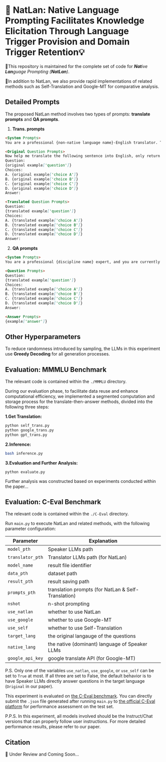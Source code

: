 # 🤖 NatLan: Native Language Prompting Facilitates Knowledge Elicitation Through Language Trigger Provision and Domain Trigger Retention💡

📢This repository is maintained for the complete set of code for ***Nat**ive **Lan**guage Prompting (**NatLan**)*.

🥳In addition to NatLan, we also provide rapid implementations of related methods such as Self-Translation and Google-MT for comparative analysis.

## Detailed Prompts

The proposed NatLan method involves two types of prompts: **translate prompts** and **QA prompts**.

1. **Trans. prompts**

```markdown
<System Prompts>
You are a professional {non-native language name}-English translator. Translation rules: Proper nouns in English or {} need to be translated according to the {discipline name} domain-specific terms, retain the original meaning to the greatest extent, and follow the original format in the translation process.

<Original Question Prompts>
Now help me translate the following sentence into English, only return the translated sentence, the original sentence is:
Question:
{original example['question']}
Choices:
A. {original example['choice A']}
B. {original example['choice B']}
C. {original example['choice C']}
D. {original example['choice D']}
Answer:

<Translated Question Prompts>
Question:
{translated example['question']}
Choices:
A. {translated example['choice A']}
B. {translated example['choice B']}
C. {translated example['choice C']}
D. {translated example['choice D']}
Answer:
```

2) **QA prompts**

```markdown
<System Prompts>
You are a professional {discipline name} expert, and you are currently answering a multiple-choice question about {discipline name}, you need to provide only one option as the answer based on the question, and you only need to return one single capital character as the answer.

<Question Prompts>
Question:
{translated example['question']}
Choices:
A. {translated example['choice A']}
B. {translated example['choice B']}
C. {translated example['choice C']}
D. {translated example['choice D']}
Answer:

<Answer Prompts>
{example['answer']}
```

## Other Hyperparameters

To reduce randomness introduced by sampling, the LLMs in this experiment use **Greedy Decoding** for all generation processes.

## Evaluation: MMMLU Benchmark

The relevant code is contained within the `./MMMLU` directory.

During our evaluation phase, to facilitate data reuse and enhance computational efficiency, we implemented a segmented computation and storage process for the translate-then-answer methods, divided into the following three steps:

**1.Get Translation:**

```bash
python self_trans.py
python google_trans.py
python gpt_trans.py
```

**2.Inference:**

```bash
bash inference.py
```

**3.Evaluation and Further Analysis:**

```
python evaluate.py
```

Further analysis was constructed based on experiments conducted within the paper...

## Evaluation: C-Eval Benchmark

The relevant code is contained within the `./C-Eval` directory.

Run `main.py` to execute NatLan and related methods, with the following parameter configuration:

| Parameter        | Explanation                                         |
| ---------------- | --------------------------------------------------- |
| `model_pth`      | Speaker LLMs path                                   |
| `translator_pth` | Translator LLMs path (for NatLan)                   |
| `model_name`     | result file identifier                              |
| `data_pth`       | dataset path                                        |
| `result_pth`     | result saving path                                  |
| `prompts_pth`    | translation prompts (for NatLan & Self-Translation) |
| `nshot`          | n-shot prompting                                    |
| `use_natlan`     | whether to use NatLan                               |
| `use_google`     | whether to use Google-MT                            |
| `use_self`       | whether to use Self-Translation                     |
| `target_lang`    | the original langauge of the questions              |
| `native_lang`    | the native (dominant) language of Speaker LLMs      |
| `google_api_key` | google translate API (for Google-MT)                |

P.S. Only one of the variables `use_natlan`, `use_google`, or `use_self` can be set to `True` at most. If all three are set to False, the default behavior is to have Speaker LLMs directly answer questions in the target language (`Original` in our paper).

This experiment is evaluated on [the C-Eval benchmark](https://github.com/hkust-nlp/ceval). You can directly submit the `.json` file generated after running `main.py` to [the official C-Eval platform](https://cevalbenchmark.com/index.html) for performance assessment on the test set.

P.P.S. In this experiment, all models involved should be the Instruct/Chat versions that can properly follow user instructions. For more detailed performance results, please refer to our paper.

## Citation

🚀 Under Review and Coming Soon...

